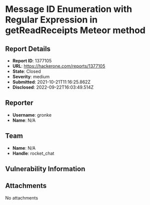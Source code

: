 # Message ID Enumeration with Regular Expression in getReadReceipts Meteor method

## Report Details
- **Report ID**: 1377105
- **URL**: https://hackerone.com/reports/1377105
- **State**: Closed
- **Severity**: medium
- **Submitted**: 2021-10-21T11:16:25.862Z
- **Disclosed**: 2022-09-22T16:03:49.514Z

## Reporter
- **Username**: gronke
- **Name**: N/A

## Team
- **Name**: N/A
- **Handle**: rocket_chat

## Vulnerability Information


## Attachments
No attachments
